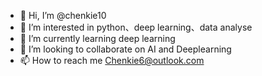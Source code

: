 - 👋 Hi, I’m @chenkie10
- 👀 I’m interested in python、deep learning、data analyse
- 🌱 I’m currently learning deep learning
- 💞️ I’m looking to collaborate on AI and Deeplearning
- 📫 How to reach me Chenkie6@outlook.com

<!---
chenkie10/chenkie10 is a ✨ special ✨ repository because its `README.md` (this file) appears on your GitHub profile.
You can click the Preview link to take a look at your changes.
--->
